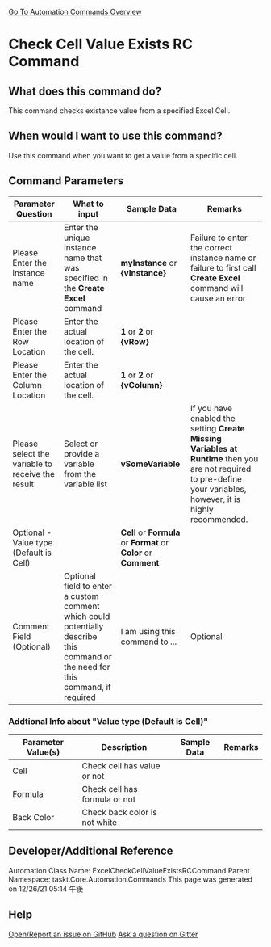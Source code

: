 <!--TITLE: Check Cell Value Exists RC Command -->
<!-- SUBTITLE: a command in the Excel Commands group. -->
[Go To Automation Commands Overview](/automation-commands.md)


# Check Cell Value Exists RC Command


## What does this command do?
This command checks existance value from a specified Excel Cell.


## When would I want to use this command?
Use this command when you want to get a value from a specific cell.


## Command Parameters
| Parameter Question   	| What to input  	|  Sample Data 	| Remarks  	|
| ---                    | ---               | ---           | ---       |
|Please Enter the instance name|Enter the unique instance name that was specified in the **Create Excel** command|**myInstance** or **{vInstance}**|Failure to enter the correct instance name or failure to first call **Create Excel** command will cause an error|
|Please Enter the Row Location|Enter the actual location of the cell.|**1** or **2** or **{vRow}**||
|Please Enter the Column Location|Enter the actual location of the cell.|**1** or **2** or **{vColumn}**||
|Please select the variable to receive the result|Select or provide a variable from the variable list|**vSomeVariable**|If you have enabled the setting **Create Missing Variables at Runtime** then you are not required to pre-define your variables, however, it is highly recommended.|
|Optional - Value type (Default is Cell)||**Cell** or **Formula** or **Format** or **Color** or **Comment**||
|Comment Field (Optional)|Optional field to enter a custom comment which could potentially describe this command or the need for this command, if required|I am using this command to ...|Optional|










### Addtional Info about &quot;Value type (Default is Cell)&quot;
| Parameter Value(s) | Description   | Sample Data 	| Remarks  	|
| ---             | ---           | ---          | ---       |
|Cell|Check cell has value or not|||
|Formula|Check cell has formula or not|||
|Back Color|Check back color is not white|||




## Developer/Additional Reference
Automation Class Name: ExcelCheckCellValueExistsRCCommand
Parent Namespace: taskt.Core.Automation.Commands
This page was generated on 12/26/21 05:14 午後


## Help
[Open/Report an issue on GitHub](https://github.com/saucepleez/taskt/issues/new)
[Ask a question on Gitter](https://gitter.im/taskt-rpa/Lobby)
